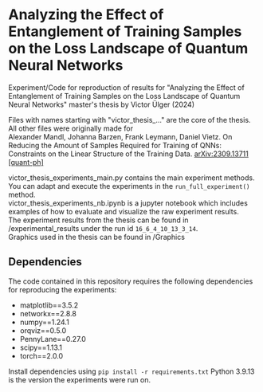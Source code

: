 # Analyzing the Effect of Entanglement of Training Samples on the Loss Landscape of Quantum Neural Networks
Experiment/Code for reproduction of results for "Analyzing the Effect of Entanglement of Training Samples on the Loss Landscape of Quantum Neural Networks" master's thesis by Victor Ülger (2024)

Files with names starting with "victor_thesis_..." are the core of the thesis. All other files were originally made for  
Alexander Mandl, Johanna Barzen, Frank Leymann, Daniel Vietz. On Reducing the Amount of Samples Required for Training of QNNs: Constraints on the Linear Structure of the Training Data. [arXiv:2309.13711 [quant-ph]](https://arxiv.org/abs/2309.13711)

victor_thesis_experiments_main.py contains the main experiment methods. You can adapt and execute the experiments in the ``run_full_experiment()`` method.  
victor_thesis_experiments_nb.ipynb is a jupyter notebook which includes examples of how to evaluate and visualize the raw experiment results.  
The experiment results from the thesis can be found in /experimental_results under the  run id ``16_6_4_10_13_3_14``.  
Graphics used in the thesis can be found in /Graphics  

## Dependencies
The code contained in this repository requires the following dependencies for reproducing the experiments:
- matplotlib==3.5.2
- networkx==2.8.8
- numpy==1.24.1
- orqviz==0.5.0
- PennyLane==0.27.0
- scipy==1.13.1
- torch==2.0.0

Install dependencies using ``pip install -r requirements.txt`` 
Python 3.9.13 is the version the experiments were run on.
